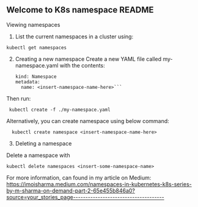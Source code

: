 ## Welcome to K8s namespace README
Viewing namespaces

1. List the current namespaces in a cluster using:

```kubectl get namespaces```

2. Creating a new namespace 
Create a new YAML file called my-namespace.yaml with the contents:

    ```apiVersion: v1
    kind: Namespace
    metadata:
      name: <insert-namespace-name-here>```
Then run:

   ``` kubectl create -f ./my-namespace.yaml```

Alternatively, you can create namespace using below command:

  ```  kubectl create namespace <insert-namespace-name-here>```
  
3. Deleting a namespace

Delete a namespace with

```kubectl delete namespaces <insert-some-namespace-name>```

For more information, can found in my article on Medium: https://imoisharma.medium.com/namespaces-in-kubernetes-k8s-series-by-m-sharma-on-demand-part-2-65e455b846a0?source=your_stories_page-------------------------------------
